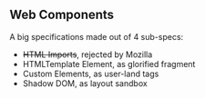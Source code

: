 ## Web Components

<p>A big specifications made out of 4 sub-specs:</p>

<ul>
  <li class="fragment fade-in"><strike>HTML Imports</strike>, rejected by Mozilla</li>
  <li class="fragment fade-in">HTMLTemplate Element, as glorified fragment</li>
  <li class="fragment fade-in">Custom Elements, as user-land tags</li>
  <li class="fragment fade-in">Shadow DOM, as layout sandbox</li>
</ul>
